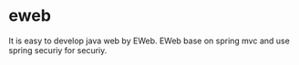 # eweb
It is easy to develop java web by EWeb. EWeb base on spring mvc and use spring securiy for securiy.
